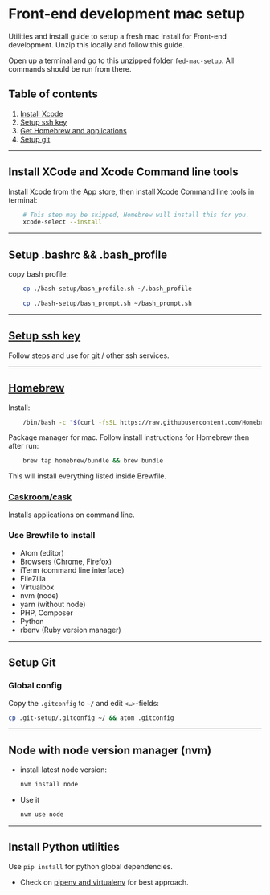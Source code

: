 # Front-end development mac setup

Utilities and install guide to setup a fresh mac install for Front-end development. Unzip this locally and follow this guide.

Open up a terminal and go to this unzipped folder `fed-mac-setup`. All commands should be run from there.

## Table of contents

1. [Install Xcode](#install-xcode-and-xcode-command-line-tools)
2. [Setup ssh key](#setup-ssh-key)
3. [Get Homebrew and applications](#homebrew)
4. [Setup git](#setup-git)

---

## Install XCode and Xcode Command line tools

Install Xcode from the App store, then install Xcode Command line tools in terminal:

```bash
    # This step may be skipped, Homebrew will install this for you.
    xcode-select --install
```

---

## Setup .bashrc && .bash_profile

copy bash profile:

```bash
    cp ./bash-setup/bash_profile.sh ~/.bash_profile

    cp ./bash-setup/bash_prompt.sh ~/bash_prompt.sh
```

---

## [Setup ssh key](https://help.github.com/en/github/authenticating-to-github/adding-a-new-ssh-key-to-your-github-account)

Follow steps and use for git / other ssh services.

---

## [Homebrew](https://brew.sh/)

Install:

```bash
    /bin/bash -c "$(curl -fsSL https://raw.githubusercontent.com/Homebrew/install/master/install.sh)"
```


Package manager for mac. Follow install instructions for Homebrew then after run:

```bash
    brew tap homebrew/bundle && brew bundle
```

This will install everything listed inside Brewfile.

### [Caskroom/cask](https://caskroom.github.io/)

Installs applications on command line.

### Use Brewfile to install

- Atom (editor)
- Browsers (Chrome, Firefox)
- iTerm (command line interface)
- FileZilla
- Virtualbox
- nvm (node)
- yarn (without node)
- PHP, Composer
- Python
- rbenv (Ruby version manager)

---

## Setup Git

### Global config

Copy the `.gitconfig` to `~/` and edit `<…>`-fields:

```bash
cp .git-setup/.gitconfig ~/ && atom .gitconfig
```

---

## Node with node version manager (nvm)

- install latest node version:

  ```bash
  nvm install node
  ```

- Use it

  ```bash
  nvm use node
  ```

---

## Install Python utilities

Use `pip install` for python global dependencies.

- Check on [pipenv and virtualenv](http://docs.python-guide.org/en/latest/dev/virtualenvs/) for best approach.
